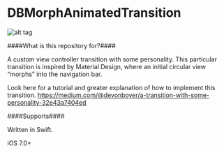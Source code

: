 # DBMorphAnimatedTransition

![alt tag](https://cloud.githubusercontent.com/assets/5367914/6086919/6a6de3a6-ae13-11e4-80bb-a4ab7b6e57a0.gif)

####What is this repository for?####

A custom view controller transition with some personality. This particular transition is inspired by Material Design, where an initial circular view “morphs” into the navigation bar.

Look here for a tutorial and greater explanation of how to implement this transition.
https://medium.com/@devonboyer/a-transition-with-some-personality-32e43a7404ed

####Supports####

Written in Swift.

iOS 7.0+





